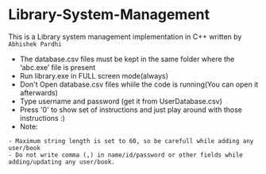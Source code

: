 # Library-System-Management
This is a Library system management implementation in C++ written by ``` Abhishek Pardhi```
- The database.csv files must be kept in the same folder where the ‘abc.exe’ file is present
- Run library.exe in FULL screen mode(always)
- Don't Open database.csv files whiile the code is running(You can open it afterwards)
- Type username and password (get it from UserDatabase.csv)
- Press '0' to show set of instructions and just play around with those instructions :)
- Note:
```
- Maximum string length is set to 60, so be carefull while adding any user/book
- Do not write comma (,) in name/id/password or other fields while adding/updating any user/book.
```
